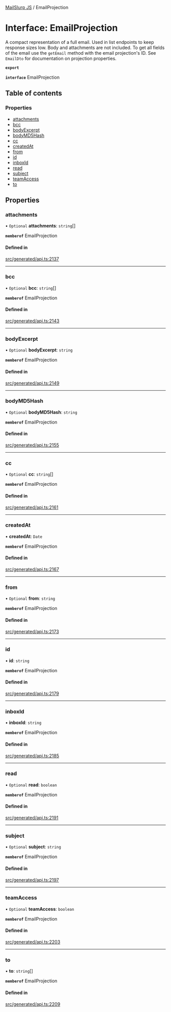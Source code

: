 [MailSlurp JS](../README.md) / EmailProjection

# Interface: EmailProjection

A compact representation of a full email. Used in list endpoints to keep response sizes low. Body and attachments are not included. To get all fields of the email use the `getEmail` method with the email projection's ID. See `EmailDto` for documentation on projection properties.

**`export`**

**`interface`** EmailProjection

## Table of contents

### Properties

- [attachments](EmailProjection.md#attachments)
- [bcc](EmailProjection.md#bcc)
- [bodyExcerpt](EmailProjection.md#bodyexcerpt)
- [bodyMD5Hash](EmailProjection.md#bodymd5hash)
- [cc](EmailProjection.md#cc)
- [createdAt](EmailProjection.md#createdat)
- [from](EmailProjection.md#from)
- [id](EmailProjection.md#id)
- [inboxId](EmailProjection.md#inboxid)
- [read](EmailProjection.md#read)
- [subject](EmailProjection.md#subject)
- [teamAccess](EmailProjection.md#teamaccess)
- [to](EmailProjection.md#to)

## Properties

### attachments

• `Optional` **attachments**: `string`[]

**`memberof`** EmailProjection

#### Defined in

[src/generated/api.ts:2137](https://github.com/mailslurp/mailslurp-client/blob/004c609/src/generated/api.ts#L2137)

___

### bcc

• `Optional` **bcc**: `string`[]

**`memberof`** EmailProjection

#### Defined in

[src/generated/api.ts:2143](https://github.com/mailslurp/mailslurp-client/blob/004c609/src/generated/api.ts#L2143)

___

### bodyExcerpt

• `Optional` **bodyExcerpt**: `string`

**`memberof`** EmailProjection

#### Defined in

[src/generated/api.ts:2149](https://github.com/mailslurp/mailslurp-client/blob/004c609/src/generated/api.ts#L2149)

___

### bodyMD5Hash

• `Optional` **bodyMD5Hash**: `string`

**`memberof`** EmailProjection

#### Defined in

[src/generated/api.ts:2155](https://github.com/mailslurp/mailslurp-client/blob/004c609/src/generated/api.ts#L2155)

___

### cc

• `Optional` **cc**: `string`[]

**`memberof`** EmailProjection

#### Defined in

[src/generated/api.ts:2161](https://github.com/mailslurp/mailslurp-client/blob/004c609/src/generated/api.ts#L2161)

___

### createdAt

• **createdAt**: `Date`

**`memberof`** EmailProjection

#### Defined in

[src/generated/api.ts:2167](https://github.com/mailslurp/mailslurp-client/blob/004c609/src/generated/api.ts#L2167)

___

### from

• `Optional` **from**: `string`

**`memberof`** EmailProjection

#### Defined in

[src/generated/api.ts:2173](https://github.com/mailslurp/mailslurp-client/blob/004c609/src/generated/api.ts#L2173)

___

### id

• **id**: `string`

**`memberof`** EmailProjection

#### Defined in

[src/generated/api.ts:2179](https://github.com/mailslurp/mailslurp-client/blob/004c609/src/generated/api.ts#L2179)

___

### inboxId

• **inboxId**: `string`

**`memberof`** EmailProjection

#### Defined in

[src/generated/api.ts:2185](https://github.com/mailslurp/mailslurp-client/blob/004c609/src/generated/api.ts#L2185)

___

### read

• `Optional` **read**: `boolean`

**`memberof`** EmailProjection

#### Defined in

[src/generated/api.ts:2191](https://github.com/mailslurp/mailslurp-client/blob/004c609/src/generated/api.ts#L2191)

___

### subject

• `Optional` **subject**: `string`

**`memberof`** EmailProjection

#### Defined in

[src/generated/api.ts:2197](https://github.com/mailslurp/mailslurp-client/blob/004c609/src/generated/api.ts#L2197)

___

### teamAccess

• `Optional` **teamAccess**: `boolean`

**`memberof`** EmailProjection

#### Defined in

[src/generated/api.ts:2203](https://github.com/mailslurp/mailslurp-client/blob/004c609/src/generated/api.ts#L2203)

___

### to

• **to**: `string`[]

**`memberof`** EmailProjection

#### Defined in

[src/generated/api.ts:2209](https://github.com/mailslurp/mailslurp-client/blob/004c609/src/generated/api.ts#L2209)

